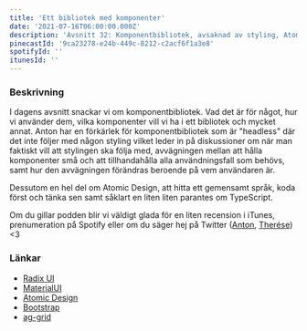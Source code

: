 ```yaml
---
title: 'Ett bibliotek med komponenter'
date: '2021-07-16T06:00:00.000Z'
description: 'Avsnitt 32: Komponentbibliotek, avsaknad av styling, Atomic Design, gemensamma språk och mycket annat.'
pinecastId: '9ca23278-e24b-449c-8212-c2acf6f1a3e8'
spotifyId: ''
itunesId: ''
---
```


### Beskrivning

I dagens avsnitt snackar vi om komponentbibliotek. Vad det är för något, hur vi använder dem, vilka komponenter vill vi ha i ett bibliotek och mycket annat. Anton har en förkärlek för komponentbibliotek som är "headless" där det inte följer med någon styling vilket leder in på diskussioner om när man faktiskt vill att stylingen ska följa med, avvägningen mellan att hålla komponenter små och att tillhandahålla alla användningsfall som behövs, samt hur den avvägningen förändras beroende på vem användaren är.

Dessutom en hel del om Atomic Design, att hitta ett gemensamt språk, koda först och tänka sen samt såklart en liten liten parantes om TypeScript.

Om du gillar podden blir vi väldigt glada för en liten recension i iTunes, prenumeration på Spotify eller om du säger hej på Twitter ([Anton](https://twitter.com/Awnton), [Therése](https://twitter.com/tkomstadius)) <3

### Länkar

- [Radix UI](https://www.radix-ui.com)
- [MaterialUI](https://material-ui.com)
- [Atomic Design](https://bradfrost.com/blog/post/atomic-web-design/)
- [Bootstrap](https://getbootstrap.com)
- [ag-grid](https://www.ag-grid.com/)
